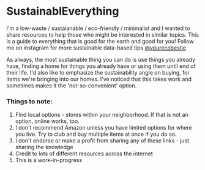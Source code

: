 # SustainablEverything

I'm a low-waste / sustaianable / eco-friendly / minimalist and I wanted to share resources to help those who might be interested in similar topics.
This is a guide to everything that is good for the earth and good for you!
Follow me on instagram for more sustainable data-based tips [@yourecobestie](https://www.instagram.com/yourecobestie/)

As always, the most sustainable thing you can do is use things you already have, finding a home for things you already have or using them until end of their life.
I'd also like to emphasize the sustainability angle on buying, for items we're bringing into our homes. I've noticed that this takes work and sometimes makes it the 'not-so-convenient' option. 

### Things to note:

 1. FInd local options - stores within your neighborhood. If that is not an option, online works, too.
 2. I don't recommend Amazon unless you have limited options for where you live. Try to club and buy multiple items at once if you do so.
 3. I don't endorse or make a profit from sharing any of these links - just sharing the knowledge
 4. Credit to lots of different resources across the internet
 5. This is a work-in-progress

